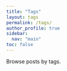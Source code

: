 ```yaml
---
title: "Tags"
layout: tags
permalink: /tags/
author_profile: true
sidebar:
  nav: "main"
toc: false
---
```


Browse posts by tags.